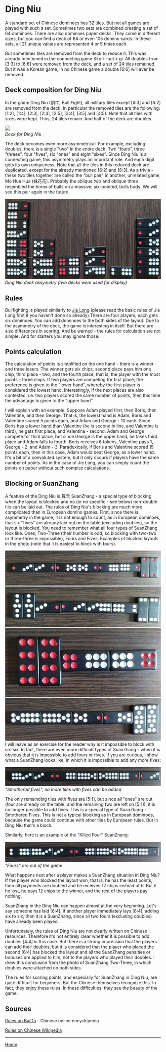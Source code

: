 # Ding Niu

A standard set of Chinese dominoes has 32 tiles. But not all games are played with such a set. Sometimes two sets are combined creating a set of 64 dominoes. There are also dominoes paper decks. They come in different sizes, but you can find a deck of 84 or even 105 domino cards. In these sets, all 21 unique values are represented 4 or 5 times each. 

But sometimes tiles are removed from the deck to reduce it. This was already mentioned in the connecting game Kko-li-but-i-gi. All doubles from [3:3] to [6:6] were removed from the deck, and a set of 24 tiles remained. But it was a Korean game, in no Chinese game a double [6:6] will ever be removed. 

## Deck composition for Ding Niu 

In the game Ding Niu (頂牛, Bull Fight), all military tiles except [6:3] and [6:2] are removed from the deck. In particular the removed tiles are the following: [1:2], [1:4], [2:3], [2:4], [2:5], [3:4], [3:5] and [4:5]. Note that all tiles with sixes were kept. Thus, 24 tiles remain. And half of the deck are doubles. 

![](/docs/assets/images/gupai/niu_pai.jpg)  
_Deck for Ding Niu_

The deck becomes even more asymmetrical. For example, excluding doubles, there is a single "two" in the entire deck. Two "fours", three "threes", four "fives", six "ones" and eight "sixes". Since Ding Niu is a connecting game, this asymmetry plays an important role. And each digit gets its own uniqueness. Note that all the tiles in this reduced deck are duplicated, except for the already mentioned [6:2] and [6:3]. As a trivia -  these two tiles together are called the "bull pair" in another, unrelated game, Mo Hua Hua (抹花花). Probably the oblique two and oblique three resembled the horns of bulls on a massive, six-pointed, bulls body. We will see this pair again in the future. 

![](/docs/assets/images/gupai/ding-niu-assymetry.jpg)  
_Ding Niu deck assymetry (two decks were used for display)_

## Rules 

Bullfighting is played similarly to [ Jie Long](/gupai/connecting-games.html) (please read the basic rules of Jie Long first if you haven't done so already).There are four players, each gets six dominoes. You can add dominoes to the both sides of the layout. Due to the asymmetry of the deck, the game is interesting in itself. But there are also differences in scoring. And be warned - the rules for calculation are not simple. And for starters you may ignore those. 

## Points calculation 

The calculation of points is simplified on the one hand - there is a winner and three losers. The winner gets six chips, second place pays him one chip, third place - two, and the fourth place, that is, the player with the most points - three chips. If two players are competing for first place, the preference is given to the "lower hand", whereby the first player is considered the lowest hand. Interestingly, if the next places are also contested, i.e. two players scored the same number of points, then this time the advantage is given to the "upper hand". 

I will explain with an example. Suppose Adam played first, then Boris, then Valentine, and then George. That is, the lowest hand is Adam. Boris and Valentine scored 5 points each, and Adam and George - 10 each. Since Boris has a lower hand than Valentine (he is second in line, and Valentine is third), he gets first place, and Valentina - second. Adam and George compete for third place, but since George is the upper hand, he takes third place and Adam falls to fourth. Boris receives 6 tokens, Valentine pays 1, George - 2, and Adam - 3. Paradoxically, if Boris and Valentine scored 15 points each, then in this case, Adam would beat George, as a lower hand. It's a bit of a convoluted system, but it only occurs if players have the same number of points. As in the case of Jie Long, you can simply count the points on paper without such complex calculations. 

## Blocking or SuanZhang 

A feature of the Ding Niu is 算含 SuanZhang - a special type of blocking when the layout is blocked and no (or no specific - see below) non-double tile can be laid out. The rules of Ding Niu's blocking are much more complicated than in European domino games. First, since there is asymmetry in the game, it is not enough to count, as in European dominoes, that six "fives" are already laid out on the table (excluding doubles), so the layout is blocked. You need to remember what all four types of SuanZhang look like: Ones, Two-Three (their number is odd, so blocking with two-two or three-three is impossible), Fours and Fives. Examples of blocked layouts in the photo (note that it is easiest to block with fours). 

![](/docs/assets/images/gupai/one-suan-zhang.jpg?strip=info&w=1076)  
![](/docs/assets/images/gupai/two-three-suan-zhang.jpg?strip=info&w=999)  
![](/docs/assets/images/gupai/four-suan-zhang.jpg?strip=info&w=771)  
![](/docs/assets/images/gupai/five-suan-zhang.jpg?strip=info&w=974)  
I will leave as an exercise for the reader why is it impossible to block with six-six. In fact, there are even more difficult types of SuanZhang - when it is obvious that it is impossible to add fours or fives. If you are curious, I show what a SuanZhang looks like, in which it is impossible to add any more fives: 

![](/docs/assets/images/gupai/smothered-fives.jpg)  
_"Smothered fives", no more tiles with fives can be added_

The only remainding tiles with fives are [5:1], but since all "ones" are out (four are already on the table, and the remaining two are left on [5:1]), it is no longer possible to add fives. This is a special type of SuanZhang - Smothered Fives. This is not a typical blocking as in European dominoes, because the game could continue with other tiles by European rules. But in Ding Niu that's a block. 

Similarly, here is an example of the "Killed Four" SuanZhang: 

![](/docs/assets/images/gupai/smothered-fours.jpg)  
_"Fours" are out of the game_

What happens next after a player makes a SuanZhang situation in Ding Niu? If the player who blocked the layout won, that is, he has the least points, then all payments are doubled and he receives 12 chips instead of 6. But if he lost, he pays 12 chips to the winner, and the rest of the players pay nothing. 

SuanZhang in the Ding Niu can happen almost at the very beginning. Let's say someone has laid [6:4], if another player immediately lays [6:4], adding six to six, then it is a SuanZhang, since all two fours (excluding doubles) have already been played. 

Unfortunately, the rules of Ding Niu are not clearly written on Chinese resources. Therefore it's not entirely clear whether it is possible to add doubles [4:4] in this case. But there is a strong impression that the players can add their doubles, but it is considered that the player who placed the second [6:4] has blocked the layout and all the SuanZhang penalties or bonuses are applied to him, not to the players who played their doubles. I drew this conclusion from the photo of SuanZhang Two-Three, in which doubles were attached on both sides. 

The rules for scoring points, and especially for SuanZhang in Ding Niu, are quite difficult for beginners. But the Chinese themselves recognize this. In fact, they enjoy these rules. In these difficulties, they see the beauty of the game. 

## Sources 

[Rules on BaiDu](https://wenku.baidu.com/view/ae426c0dfc4ffe473368ab39?pcf=2&bfetype=new#) - Chinese online encyclopedia 

[Rules on Chinese Wikipedia](https://zh.wikipedia.org/wiki/%E6%8E%A5%E9%BE%8D_(%E4%B8%AD%E5%9C%8B%E9%AA%A8%E7%89%8C)) 

---  

[Home](/gupai/index.html)
